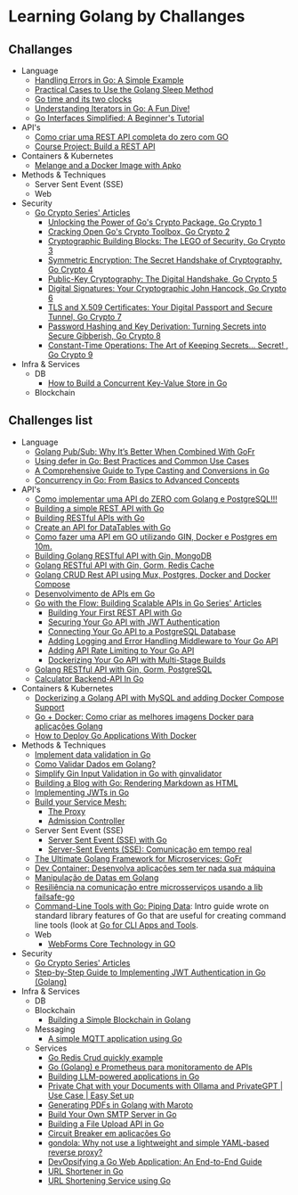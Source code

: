 # Learning Golang by Challanges

## Challanges

- Language
  - [Handling Errors in Go: A Simple Example](./challenges/language/handlingErrors/README.md)
  - [Practical Cases to Use the Golang Sleep Method](./challenges/language/sleepMethod/README.md)
  - [Go time and its two clocks](./challenges/language/timeLapse/README.md)
  - [Understanding Iterators in Go: A Fun Dive!](./challenges/language/iteratorInGo/README.md)
  - [Go Interfaces Simplified: A Beginner's Tutorial](./challenges/language/interfacesSimplified/README.md)
- API's
  - [Como criar uma REST API completa do zero com GO](./comoCriarRestApi/README.md)
  - [Course Project: Build a REST API](./challenges/api/courseProjectBuidRestAPI/README.md)
- Containers & Kubernetes
  - [Melange and a Docker Image with Apko](./challenges/containersKubernetes/melangeDockerImageWithApko/README.md)
- Methods & Techniques
  - Server Sent Event (SSE)
  - Web
- Security
  - [Go Crypto Series' Articles](https://dev.to/rezmoss/series/29138)
    - [Unlocking the Power of Go's Crypto Package, Go Crypto 1](./challenges/security/goCryptoSeries/goCrypto1/README.md)
    - [Cracking Open Go's Crypto Toolbox, Go Crypto 2](./challenges/security/goCryptoSeries/goCrypto2/README.md)
    - [Cryptographic Building Blocks: The LEGO of Security, Go Crypto 3](./challenges/security/goCryptoSeries/goCrypto3/README.md)
    - [Symmetric Encryption: The Secret Handshake of Cryptography, Go Crypto 4](./challenges/security/goCryptoSeries/goCrypto4/README.md)
    - [Public-Key Cryptography: The Digital Handshake, Go Crypto 5](./challenges/security/goCryptoSeries/goCrypto5/README.md)
    - [Digital Signatures: Your Cryptographic John Hancock, Go Crypto 6](./challenges/security/goCryptoSeries/goCrypto6/README.md)
    - [TLS and X.509 Certificates: Your Digital Passport and Secure Tunnel, Go Crypto 7](./challenges/security/goCryptoSeries/goCrypto7/README.md)
    - [Password Hashing and Key Derivation: Turning Secrets into Secure Gibberish, Go Crypto 8](./challenges/security/goCryptoSeries/goCrypto8/README.md)
    - [Constant-Time Operations: The Art of Keeping Secrets... Secret! , Go Crypto 9](./challenges/security/goCryptoSeries/goCrypto9/README.md)
- Infra & Services
  - DB
    - [How to Build a Concurrent Key-Value Store in Go](https://dev.to/siddheshk02/how-to-build-a-concurrent-key-value-store-in-go-3pep)
  - Blockchain

## Challenges list

- Language
  - [Golang Pub/Sub: Why It’s Better When Combined With GoFr](https://thenewstack.io/golang-pub-sub-why-its-better-when-combined-with-gofr/)
  - [Using defer in Go: Best Practices and Common Use Cases](https://dev.to/zakariachahboun/common-use-cases-for-defer-in-go-1071)
  - [A Comprehensive Guide to Type Casting and Conversions in Go](https://dev.to/zakariachahboun/a-comprehensive-guide-to-type-casting-and-conversions-in-go-26di)
  - [Concurrency in Go: From Basics to Advanced Concepts](https://dev.to/chanchals7/concurrency-in-go-from-basics-to-advanced-concepts-1b9n)
- API's
  - [Como implementar uma API do ZERO com Golang e PostgreSQL!!!](https://www.youtube.com/watch?v=MD7b-iQMC24)
  - [Building a simple REST API with Go](https://dev.to/vizalo/building-a-simple-rest-api-with-go-1kj2)
  - [Building RESTful APIs with Go](https://dev.to/neelp03/building-restful-apis-with-go-3ob6)
  - [Create an API for DataTables with Go](https://dev.to/stackpuz/create-an-api-for-datatables-with-go-23ng)
  - [Como fazer uma API em GO utilizando GIN, Docker e Postgres em 10m.](https://medium.com/@mariarobertap/como-fazer-uma-api-em-go-utilizando-gin-docker-e-postgres-e56a22d97e20)
  - [Building Golang RESTful API with Gin, MongoDB](https://dev.to/truongpx396/building-golang-restful-api-with-gin-mongodb-n01)
  - [Golang RESTful API with Gin, Gorm, Redis Cache](https://dev.to/truongpx396/golang-restful-api-with-gin-gorm-redis-cache-2gia)
  - [Golang CRUD Rest API using Mux, Postgres, Docker and Docker Compose](https://dev.to/francescoxx/build-a-crud-rest-api-in-go-using-mux-postgres-docker-and-docker-compose-2a75)
  - [Desenvolvimento de APIs em Go](https://johnfercher.medium.com/desenvolvimento-de-apis-em-go-64f945b11d2b)
  - [Go with the Flow: Building Scalable APIs in Go Series' Articles](https://dev.to/neelp03/series/29062)
    - [Building Your First REST API with Go](https://dev.to/neelp03/building-your-first-rest-api-with-go-3dj6)
    - [Securing Your Go API with JWT Authentication](https://dev.to/neelp03/securing-your-go-api-with-jwt-authentication-4amj)
    - [Connecting Your Go API to a PostgreSQL Database](https://dev.to/neelp03/connecting-your-go-api-to-a-postgresql-database-39)
    - [Adding Logging and Error Handling Middleware to Your Go API](https://dev.to/neelp03/adding-logging-and-error-handling-middleware-to-your-go-api-2f33)
    - [Adding API Rate Limiting to Your Go API](https://dev.to/neelp03/adding-api-rate-limiting-to-your-go-api-3fo8)
    - [Dockerizing Your Go API with Multi-Stage Builds](https://dev.to/neelp03/dockerizing-your-go-api-with-multi-stage-builds-3h9c)
  - [Golang RESTful API with Gin, Gorm, PostgreSQL](https://dev.to/truongpx396/golang-restful-api-with-gin-gorm-postgresql-2hc)
  - [Calculator Backend-API In Go](https://dev.to/jordan_t/calculator-backend-api-in-go-2173)
- Containers & Kubernetes
  - [Dockerizing a Golang API with MySQL and adding Docker Compose Support](https://dev.to/pradumnasaraf/dockerizing-a-golang-api-with-mysql-and-adding-docker-compose-support-9b1)
  - [Go + Docker: Como criar as melhores imagens Docker para aplicações Golang](https://dev.to/rflpazini/go-docker-como-criar-as-melhores-imagens-docker-para-aplicacoes-golang-ikj)
  - [How to Deploy Go Applications With Docker](https://dev.to/goodylili/how-to-deploy-go-applications-with-docker-50n3)
- Methods & Techniques
  - [Implement data validation in Go](https://dev.to/stackpuz/implement-data-validation-in-go-44ii)
  - [Como Validar Dados em Golang?](https://dev.to/ortizdavid/como-validar-dados-em-golang-3b0f)
  - [Simplify Gin Input Validation in Go with ginvalidator](https://dev.to/gbubemi_attah_8220489db16/simplify-input-validation-in-go-with-ginvalidator-5aoc)
  - [Building a Blog with Go: Rendering Markdown as HTML](https://www.youtube.com/watch?v=PWUEXNSrLx4)
  - [Implementing JWTs in Go](https://dev.to/kalashin1/implementing-jwts-in-go-3128)
  - [Build your Service Mesh:](https://dev.to/ramonberrutti/series/27820)
    - [The Proxy](https://dev.to/ramonberrutti/build-your-service-mesh-part-1-10ed)
    - [Admission Controller](https://dev.to/ramonberrutti/build-your-service-mesh-part-2-9c4)
  - Server Sent Event (SSE)
    - [Server Sent Event (SSE) with Go](https://medium.com/@rian.eka.cahya/server-sent-event-sse-with-go-10592d9c2aa1)
    - [Server-Sent Events (SSE): Comunicação em tempo real](https://www.youtube.com/watch?v=5TN9cyGev1M)
  - [The Ultimate Golang Framework for Microservices: GoFr](https://dev.to/umang01hash/the-ultimate-golang-framework-for-microservices-gofr-56bj)
  - [Dev Container: Desenvolva aplicações sem ter nada sua máquina](https://www.youtube.com/watch?v=kPA9PR7GCrY)
  - [Manipulação de Datas em Golang](https://dev.to/ortizdavid/manipulacao-de-datas-em-golang-3j5i)
  - [Resiliência na comunicação entre microsserviços usando a lib failsafe-go](https://eltonminetto.dev/post/2024-08-24-resilience-in-communication-between-microservices-using-the-failsafe-go-lib/)
  - [Command-Line Tools with Go: Piping Data](https://dev.to/googlecloud/command-line-tools-with-go-piping-data-2jco): Intro guide wrote on standard library features of Go that are useful for creating command line tools (look at [Go for CLI Apps and Tools](https://codesnip.sh/go/command-line-programs/commands).
  - Web
    - [WebForms Core Technology in GO](https://dev.to/elanatframework/webforms-core-technology-in-go-4bbo)
- Security
  - [Go Crypto Series' Articles](https://dev.to/rezmoss/series/29138)
  - [Step-by-Step Guide to Implementing JWT Authentication in Go (Golang)](https://dev.to/1shubham7/step-by-step-guide-to-implementing-jwt-authentication-in-go-golang-2e24)
- Infra & Services
  - DB
  - Blockchain
    - [Building a Simple Blockchain in Golang](https://dev.to/thesaltree/building-a-simple-blockchain-in-golang-4351)
  - Messaging
    - [A simple MQTT application using Go](https://dev.to/johnscode/a-simple-mqtt-application-using-go-1ca5)
  - Services
    - [Go Redis Crud quickly example](https://dev.to/luigiescalante/go-redis-crud-quickly-example-2agj)
    - [Go (Golang) e Prometheus para monitoramento de APIs](https://www.youtube.com/watch?v=JoUkORTdPIM)
    - [Building LLM-powered applications in Go](https://go.dev/blog/llmpowered)
    - [Private Chat with your Documents with Ollama and PrivateGPT | Use Case | Easy Set up](https://www.youtube.com/watch?v=lhQ8ixnYO2Y)
    - [Generating PDFs in Golang with Maroto](https://dev.to/logrocket/go-long-by-generating-pdfs-in-golang-with-maroto-1g25)
    - [Build Your Own SMTP Server in Go](https://dev.to/alexbczpro/build-your-own-smtp-server-in-go-5b90)
    - [Building a File Upload API in Go](https://dev.to/stackpuz/building-a-file-upload-api-in-go-258i)
    - [Circuit Breaker em aplicações Go](https://dev.to/mfbmina/circuit-breaker-em-aplicacoes-go-445p)
    - [gondola: Why not use a lightweight and simple YAML-based reverse proxy?](https://dev.to/bmf_san/gondola-why-not-use-a-lightweight-and-simple-yaml-based-reverse-proxy-3454)
    - [DevOpsifying a Go Web Application: An End-to-End Guide](https://dev.to/iamamash/devopsifying-a-go-web-application-an-end-to-end-guide-17bm)
    - [URL Shortener in Go](https://dev.to/jordan_t/url-shortener-in-go-3d8l)
    - [URL Shortening Service using Go](https://dev.to/siddheshk02/url-shortening-service-using-go-3652)
